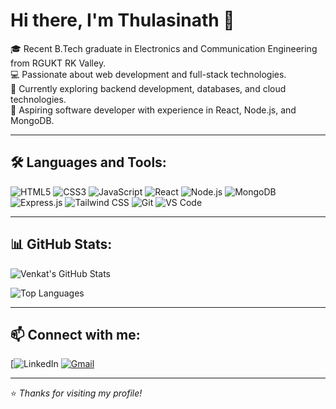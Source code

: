 # Hi there, I'm Thulasinath 👋<br>
🎓 Recent B.Tech graduate in Electronics and Communication Engineering from RGUKT RK Valley.<br>
💻 Passionate about web development and full-stack technologies.<br>
🌱 Currently exploring backend development, databases, and cloud technologies.<br>
🚀 Aspiring software developer with experience in React, Node.js, and MongoDB.<br>

---

## 🛠️ Languages and Tools:
![HTML5](https://img.shields.io/badge/-HTML5-E34F26?logo=html5&logoColor=white&style=flat)
![CSS3](https://img.shields.io/badge/-CSS3-1572B6?logo=css3&logoColor=white&style=flat)
![JavaScript](https://img.shields.io/badge/-JavaScript-F7DF1E?logo=javascript&logoColor=black&style=flat)
![React](https://img.shields.io/badge/-React-61DAFB?logo=react&logoColor=black&style=flat)
![Node.js](https://img.shields.io/badge/-Node.js-339933?logo=node.js&logoColor=white&style=flat)
![MongoDB](https://img.shields.io/badge/-MongoDB-47A248?logo=mongodb&logoColor=white&style=flat)
![Express.js](https://img.shields.io/badge/-Express.js-000000?logo=express&logoColor=white&style=flat)
![Tailwind CSS](https://img.shields.io/badge/-TailwindCSS-38B2AC?logo=tailwind-css&logoColor=white&style=flat)
![Git](https://img.shields.io/badge/-Git-F05032?logo=git&logoColor=white&style=flat)
![VS Code](https://img.shields.io/badge/-VSCode-007ACC?logo=visual-studio-code&logoColor=white&style=flat)

---

## 📊 GitHub Stats:
![Venkat's GitHub Stats](https://github-readme-stats.vercel.app/api?username=venkat-username&show_icons=true&theme=radical)

![Top Languages](https://github-readme-stats.vercel.app/api/top-langs/?username=venkat-username&layout=compact&theme=radical)

---

## 📫 Connect with me:
[![LinkedIn](https://www.linkedin.com/in/iamthulasinath)
[![Gmail](https://img.shields.io/badge/-Gmail-red?logo=gmail&logoColor=white)](mailto:sillavenkatathulasinath@gmail.com)

---

⭐️ *Thanks for visiting my profile!*
